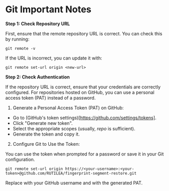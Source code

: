 # Git Important Notes

**Step 1: Check Repository URL**

First, ensure that the remote repository URL is correct. You can check this by running:

```
git remote -v
```

If the URL is incorrect, you can update it with:

```
git remote set-url origin <new-url>
```

**Step 2: Check Authentication**

If the repository URL is correct, ensure that your credentials are correctly configured. For repositories hosted on GitHub, you can use a personal access token (PAT) instead of a password.

1. Generate a Personal Access Token (PAT) on GitHub:

- Go to (GitHub's token settings)[https://github.com/settings/tokens].
- Click "Generate new token".
- Select the appropriate scopes (usually, *repo* is sufficient).
- Generate the token and copy it.

2. Configure Git to Use the Token:

You can use the token when prompted for a password or save it in your Git configuration.

```
git remote set-url origin https://<your-username>:<your-token>@github.com/RUTILEA/fingerprint-segment-restore.git
```

Replace <your-username> with your GitHub username and <your-token> with the generated PAT.

